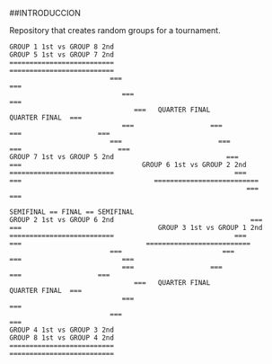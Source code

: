 ##INTRODUCCION

Repository that creates random groups for a tournament.

    GROUP 1 1st vs GROUP 8 2nd                                                                                                         GROUP 5 1st vs GROUP 7 2nd
    ==========================                                                                                                         ==========================
                             ===                                                                                                    ===
                                ===                                                                                              ===
                                   ===   QUARTER FINAL                                                         QUARTER FINAL  ===
                                ===                   ===                                                  ===                   ===
                             ===                        ===                                              ===                        ===
    GROUP 7 1st vs GROUP 5 2nd                            ===                                         ===                              GROUP 6 1st vs GROUP 2 2nd
    ==========================                              ===                                    ===                                 ==========================
                                                               ===                              ===
                                                                   SEMIFINAL == FINAL == SEMIFINAL
    GROUP 2 1st vs GROUP 6 2nd                                  ===                               ===                                  GROUP 3 1st vs GROUP 1 2nd
    ==========================                              ===                                      ===                               ==========================
                             ===                         ===                                            ===                         ===
                                ===                   ===                                                  ===                   ===
                                   ===   QUARTER FINAL                                                         QUARTER FINAL  ===
                                ===                                                                                              ===
                             ===                                                                                                    ===
    GROUP 4 1st vs GROUP 3 2nd                                                                                                         GROUP 8 1st vs GROUP 4 2nd
    ==========================                                                                                                          ==========================
